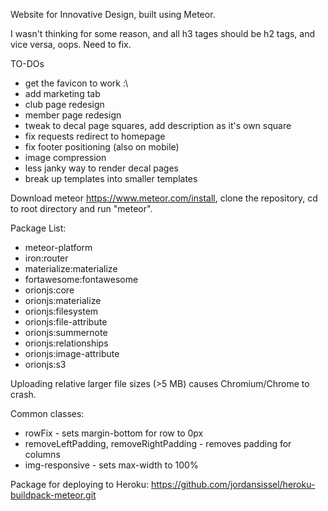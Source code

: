 Website for Innovative Design, built using Meteor. 

I wasn't thinking for some reason, and all h3 tages should be h2 tags, and vice versa, oops. Need to fix.

TO-DOs
* get the favicon to work :\ 
* add marketing tab
* club page redesign
* member page redesign
* tweak to decal page squares, add description as it's own square
* fix requests redirect to homepage
* fix footer positioning (also on mobile)
* image compression
* less janky way to render decal pages
* break up templates into smaller templates

Download meteor https://www.meteor.com/install, clone the repository, cd to root directory and run "meteor". 

Package List:
* meteor-platform
* iron:router
* materialize:materialize
* fortawesome:fontawesome
* orionjs:core
* orionjs:materialize
* orionjs:filesystem
* orionjs:file-attribute
* orionjs:summernote
* orionjs:relationships
* orionjs:image-attribute
* orionjs:s3

Uploading relative larger file sizes (>5 MB) causes Chromium/Chrome to crash.

Common classes:
* rowFix - sets margin-bottom for row to 0px
* removeLeftPadding, removeRightPadding - removes padding for columns
* img-responsive - sets max-width to 100%

Package for deploying to Heroku:
https://github.com/jordansissel/heroku-buildpack-meteor.git


